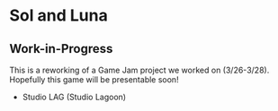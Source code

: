 # Sol and Luna

## Work-in-Progress
This is a reworking of a Game Jam project we worked on (3/26-3/28). Hopefully this game will be presentable soon!

- Studio LAG (Studio Lagoon)
